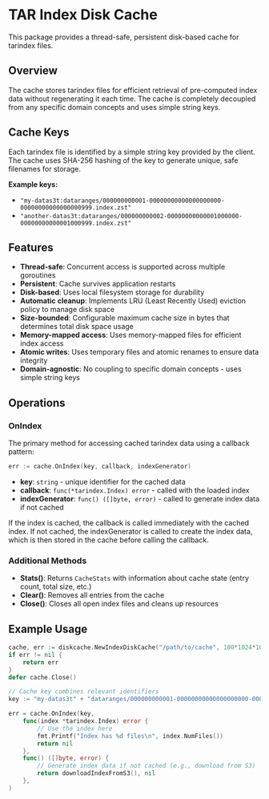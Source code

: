 # TAR Index Disk Cache

This package provides a thread-safe, persistent disk-based cache for tarindex files.

## Overview

The cache stores tarindex files for efficient retrieval of pre-computed index data without regenerating it each time. The cache is completely decoupled from any specific domain concepts and uses simple string keys.

## Cache Keys

Each tarindex file is identified by a simple string key provided by the client. The cache uses SHA-256 hashing of the key to generate unique, safe filenames for storage.

**Example keys:**
- `"my-datas3t:dataranges/000000000001-00000000000000000000-00000000000000000999.index.zst"`
- `"another-datas3t:dataranges/000000000002-00000000000001000000-00000000000001000999.index.zst"`

## Features

- **Thread-safe**: Concurrent access is supported across multiple goroutines
- **Persistent**: Cache survives application restarts  
- **Disk-based**: Uses local filesystem storage for durability
- **Automatic cleanup**: Implements LRU (Least Recently Used) eviction policy to manage disk space
- **Size-bounded**: Configurable maximum cache size in bytes that determines total disk space usage
- **Memory-mapped access**: Uses memory-mapped files for efficient index access
- **Atomic writes**: Uses temporary files and atomic renames to ensure data integrity
- **Domain-agnostic**: No coupling to specific domain concepts - uses simple string keys

## Operations

### OnIndex
The primary method for accessing cached tarindex data using a callback pattern:

```go
err := cache.OnIndex(key, callback, indexGenerator)
```

- **key**: `string` - unique identifier for the cached data
- **callback**: `func(*tarindex.Index) error` - called with the loaded index
- **indexGenerator**: `func() ([]byte, error)` - called to generate index data if not cached

If the index is cached, the callback is called immediately with the cached index. If not cached, the indexGenerator is called to create the index data, which is then stored in the cache before calling the callback.

### Additional Methods

- **Stats()**: Returns `CacheStats` with information about cache state (entry count, total size, etc.)
- **Clear()**: Removes all entries from the cache
- **Close()**: Closes all open index files and cleans up resources

## Example Usage

```go
cache, err := diskcache.NewIndexDiskCache("/path/to/cache", 100*1024*1024) // 100MB limit
if err != nil {
    return err
}
defer cache.Close()

// Cache key combines relevant identifiers
key := "my-datas3t" + "dataranges/000000000001-00000000000000000000-00000000000000000999.index.zst"

err = cache.OnIndex(key, 
    func(index *tarindex.Index) error {
        // Use the index here
        fmt.Printf("Index has %d files\n", index.NumFiles())
        return nil
    },
    func() ([]byte, error) {
        // Generate index data if not cached (e.g., download from S3)
        return downloadIndexFromS3(), nil
    },
)
```
